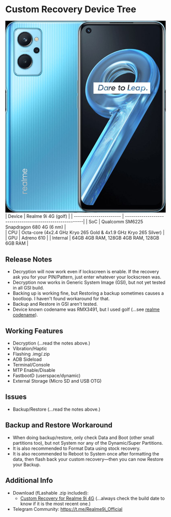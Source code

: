 # Custom Recovery Device Tree
![Realme 9i](https://github.com/cd-Spidey/Random/blob/main/screenshots/realme_9i.jpg)
| Device                  | Realme 9i 4G (golf)                                            |
| ----------------------- | ---------------------------------------------------------|
| SoC                     | Qualcomm SM6225 Snapdragon 680 4G (6 nm)                      |      
| CPU                     | Octa-core (4x2.4 GHz Kryo 265 Gold & 4x1.9 GHz Kryo 265 Silver)  |
| GPU                     | Adreno 610                                             |
| Internal                | 64GB 4GB RAM, 128GB 4GB RAM, 128GB 6GB RAM                 |

## Release Notes
- Decryption will now work even if lockscreen is enable. If the recovery ask you for your PIN/Pattern, just enter whatever your lockscreen was.
- Decryption now works in Generic System Image (GSI), but not yet tested in all GSI build.
- Backing up is working fine, but Restoring a backup sometimes causes a bootloop. I haven't found workaround for that.
- Backup and Restore in GSI aren't tested.
- Device known codename was RMX3491, but I used golf (...see [realme codename](https://gist.github.com/techyminati/61325feaa61526e098a124b89ddb4d15)).

## Working Features
- Decryption (...read the notes above.)
- Vibration/Haptic 
- Flashing .img/.zip
- ADB Sideload
- Terminal/Console
- MTP Enable/Disable
- FastbootD (userspace/dynamic)
- External Storage (Micro SD and USB OTG)

## Issues
- Backup/Restore (...read the notes above.)

## Backup and Restore Workaround
- When doing backup/restore, only check Data and Boot (other small partitions too), but not System nor any of the Dynamic/Super Partitions.
- It is also recommended to Format Data using stock recovery.
- It is also recommended to Reboot to System once after formatting the data, then flash back your custom recovery—then you can now Restore your Backup.

## Additional Info
- Download (fLashable .zip included):
  - [Custom Recovery for Realme 9i 4G](https://github.com/cd-Crypton/custom_recovery_tree_realme_RMX3491/releases) (...always check the build date to know if it is the most recent one.)
- Telegram Community: https://t.me/Realme9i_Official
